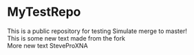 # MyTestRepo
This is a public repository for testing
Simulate merge to master!
<br />
This is some new text made from the fork
<br />
More new text
SteveProXNA